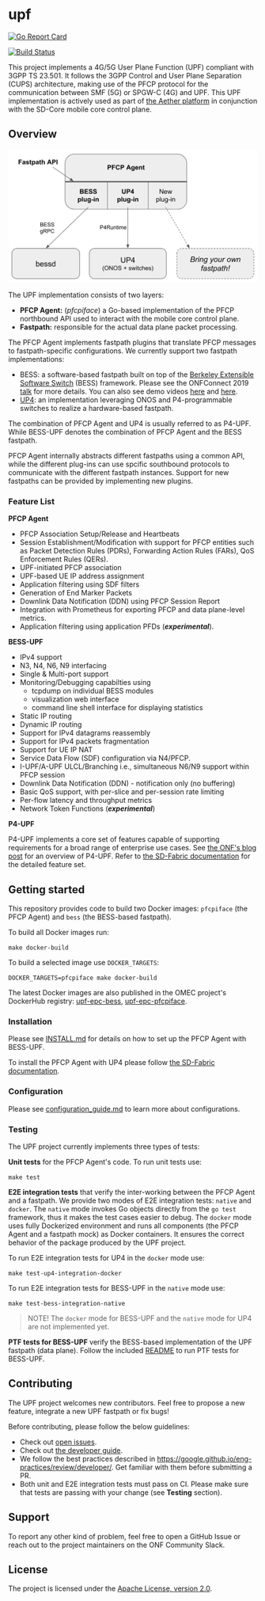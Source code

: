 <!--
SPDX-License-Identifier: Apache-2.0
Copyright 2019 Intel Corporation
-->

# upf

[![Go Report Card](https://goreportcard.com/badge/github.com/omec-project/upf-epc)](https://goreportcard.com/report/github.com/omec-project/upf-epc)

[![Build Status](https://jenkins.onosproject.org/buildStatus/icon?job=bess-upf-linerate-tests&subject=Linerate+Tests)](https://jenkins.onosproject.org/job/bess-upf-linerate-tests/)

This project implements a 4G/5G User Plane Function (UPF) compliant with 3GPP TS 23.501. It follows the 3GPP Control and User Plane Separation (CUPS) architecture, making use of the PFCP protocol for the communication between SMF (5G) or SPGW-C (4G) and UPF.
This UPF implementation is actively used as part of [the Aether platform](https://opennetworking.org/aether/) in conjunction with the SD-Core mobile core control plane. 

## Overview

![UPF overview](./docs/images/upf-overview.jpg)

The UPF implementation consists of two layers: 

- **PFCP Agent:** (_pfcpiface_) a Go-based implementation of the PFCP northbound API used to interact with the mobile core control plane.
- **Fastpath:** responsible for the actual data plane packet processing.

The PFCP Agent implements fastpath plugins that translate 
  PFCP messages to fastpath-specific configurations. We currently support two fastpath implementations: 
  - BESS: a software-based fastpath built on top of the [Berkeley Extensible Software Switch](https://github.com/NetSys/bess/) (BESS) framework.
    Please see the ONFConnect 2019 [talk](https://www.youtube.com/watch?v=fqJGWcwcOxE) for more details. You can also see demo videos [here](https://www.youtube.com/watch?v=KxK64jalKHw) and [here](https://youtu.be/rWnZuJeUWi4).
  - [UP4](https://github.com/omec-project/up4): an implementation leveraging ONOS and P4-programmable switches to realize a hardware-based fastpath. 
 
The combination of PFCP Agent and UP4 is usually referred to as P4-UPF. While BESS-UPF denotes the combination of PFCP Agent and the BESS fastpath.
  
PFCP Agent internally abstracts different fastpaths using a common API, while the different plug-ins can use spcific southbound protocols to communicate with the different fastpath instances. Support for new fastpaths can be provided by implementing new plugins.

### Feature List

**PFCP Agent**

* PFCP Association Setup/Release and Heartbeats 
* Session Establishment/Modification with support for PFCP entities such as Packet Detection Rules (PDRs), Forwarding Action Rules (FARs),
QoS Enforcement Rules (QERs).
* UPF-initiated PFCP association  
* UPF-based UE IP address assignment
* Application filtering using SDF filters
* Generation of End Marker Packets
* Downlink Data Notification (DDN) using PFCP Session Report
* Integration with Prometheus for exporting PFCP and data plane-level metrics. 
* Application filtering using application PFDs (_**experimental**_).

**BESS-UPF**

* IPv4 support
* N3, N4, N6, N9 interfacing
* Single & Multi-port support
* Monitoring/Debugging capabilties using
  - tcpdump on individual BESS modules
  - visualization web interface
  - command line shell interface for displaying statistics
* Static IP routing
* Dynamic IP routing
* Support for IPv4 datagrams reassembly
* Support for IPv4 packets fragmentation
* Support for UE IP NAT
* Service Data Flow (SDF) configuration via N4/PFCP.
* I-UPF/A-UPF ULCL/Branching i.e., simultaneous N6/N9 support within PFCP session
* Downlink Data Notification (DDN) - notification only (no buffering)
* Basic QoS support, with per-slice and per-session rate limiting
* Per-flow latency and throughput metrics  
* Network Token Functions (_**experimental**_)

**P4-UPF**

P4-UPF implements a core set of features capable of supporting requirements for a broad range of enterprise use cases.
See [the ONF's blog post](https://opennetworking.org/news-and-events/blog/using-p4-and-programmable-switches-to-implement-a-4g-5g-upf-in-aether/) for an overview of P4-UPF. 
Refer to [the SD-Fabric documentation](https://docs.sd-fabric.org/master/advanced/upf.html) for the detailed feature set.

## Getting started

This repository provides code to build two Docker images: `pfcpiface` (the PFCP Agent) and `bess` (the BESS-based fastpath). 

To build all Docker images run:

```
make docker-build
```

To build a selected image use `DOCKER_TARGETS`:

```
DOCKER_TARGETS=pfcpiface make docker-build
```

The latest Docker images are also published in the OMEC project's DockerHub registry: [upf-epc-bess](https://hub.docker.com/r/omecproject/upf-epc-bess), [upf-epc-pfcpiface](https://hub.docker.com/r/omecproject/upf-epc-pfcpiface).

### Installation

Please see [INSTALL.md](docs/INSTALL.md) for details on how to set up the PFCP Agent with BESS-UPF. 

To install the PFCP Agent with UP4 please follow [the SD-Fabric documentation](https://docs.sd-fabric.org/master/index.html). 

### Configuration

Please see [configuration_guide.md](docs/configuration_guide.md) to learn more about configurations.

### Testing

The UPF project currently implements three types of tests:

**Unit tests** for the PFCP Agent's code. To run unit tests use:

```
make test
```

**E2E integration tests** that verify the inter-working between the PFCP Agent and a fastpath. 
We provide two modes of E2E integration tests: `native` and `docker`. 
The `native` mode invokes Go objects directly from the `go test` framework, thus it makes the test cases easier to debug.
The `docker` mode uses fully Dockerized environment and runs all components (the PFCP Agent and a fastpath mock) as Docker containers. It ensures the correct behavior of the package produced by the UPF project.

To run E2E integration tests for UP4 in the `docker` mode use:

```
make test-up4-integration-docker
```

To run E2E integration tests for BESS-UPF in the `native` mode use:

```
make test-bess-integration-native
```

> NOTE! The `docker` mode for BESS-UPF and the `native` mode for UP4 are not implemented yet.

**PTF tests for BESS-UPF** verify the BESS-based implementation of the UPF fastpath (data plane). 
Follow the included [README](./ptf/README.md) to run PTF tests for BESS-UPF.

## Contributing

The UPF project welcomes new contributors. Feel free to propose a new feature, integrate a new UPF fastpath or fix bugs!

Before contributing, please follow the below guidelines:

* Check out [open issues](https://github.com/omec-project/upf/issues).
* Check out [the developer guide](./docs/developer-guide.md).
* We follow the best practices described in https://google.github.io/eng-practices/review/developer/. Get familiar with them before submitting a PR.
* Both unit and E2E integration tests must pass on CI. Please make sure that tests are passing with your change (see **Testing** section).

## Support

To report any other kind of problem, feel free to open a GitHub Issue or reach out to the project maintainers on the ONF Community Slack.

## License

The project is licensed under the [Apache License, version 2.0](./LICENSES/Apache-2.0.txt). 